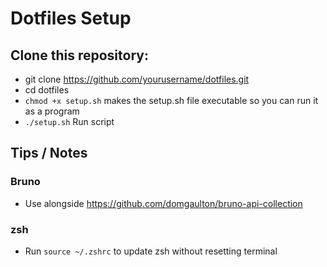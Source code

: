 # Dotfiles Setup

## Clone this repository:

- git clone https://github.com/yourusername/dotfiles.git
- cd dotfiles
- `chmod +x setup.sh` makes the setup.sh file executable so you can run it as a program
- `./setup.sh` Run script

## Tips / Notes

### Bruno

- Use alongside https://github.com/domgaulton/bruno-api-collection

### zsh

- Run `source ~/.zshrc` to update zsh without resetting terminal
